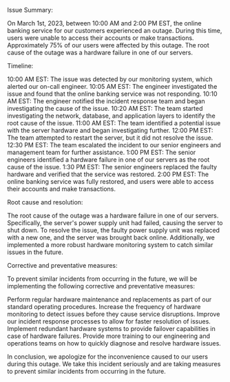 Issue Summary:

On March 1st, 2023, between 10:00 AM and 2:00 PM EST, the online banking service for our customers experienced an outage. During this time, users were unable to access their accounts or make transactions. Approximately 75% of our users were affected by this outage. The root cause of the outage was a hardware failure in one of our servers.

Timeline:

10:00 AM EST: The issue was detected by our monitoring system, which alerted our on-call engineer.
10:05 AM EST: The engineer investigated the issue and found that the online banking service was not responding.
10:10 AM EST: The engineer notified the incident response team and began investigating the cause of the issue.
10:20 AM EST: The team started investigating the network, database, and application layers to identify the root cause of the issue.
11:00 AM EST: The team identified a potential issue with the server hardware and began investigating further.
12:00 PM EST: The team attempted to restart the server, but it did not resolve the issue.
12:30 PM EST: The team escalated the incident to our senior engineers and management team for further assistance.
1:00 PM EST: The senior engineers identified a hardware failure in one of our servers as the root cause of the issue.
1:30 PM EST: The senior engineers replaced the faulty hardware and verified that the service was restored.
2:00 PM EST: The online banking service was fully restored, and users were able to access their accounts and make transactions.

Root cause and resolution:

The root cause of the outage was a hardware failure in one of our servers. Specifically, the server's power supply unit had failed, causing the server to shut down. To resolve the issue, the faulty power supply unit was replaced with a new one, and the server was brought back online. Additionally, we implemented a more robust hardware monitoring system to catch similar issues in the future.

Corrective and preventative measures:

To prevent similar incidents from occurring in the future, we will be implementing the following corrective and preventative measures:

Perform regular hardware maintenance and replacements as part of our standard operating procedures.
Increase the frequency of hardware monitoring to detect issues before they cause service disruptions.
Improve our incident response processes to allow for faster resolution of issues.
Implement redundant hardware systems to provide failover capabilities in case of hardware failures.
Provide more training to our engineering and operations teams on how to quickly diagnose and resolve hardware issues.

In conclusion, we apologize for the inconvenience caused to our users during this outage. We take this incident seriously and are taking measures to prevent similar incidents from occurring in the future.
